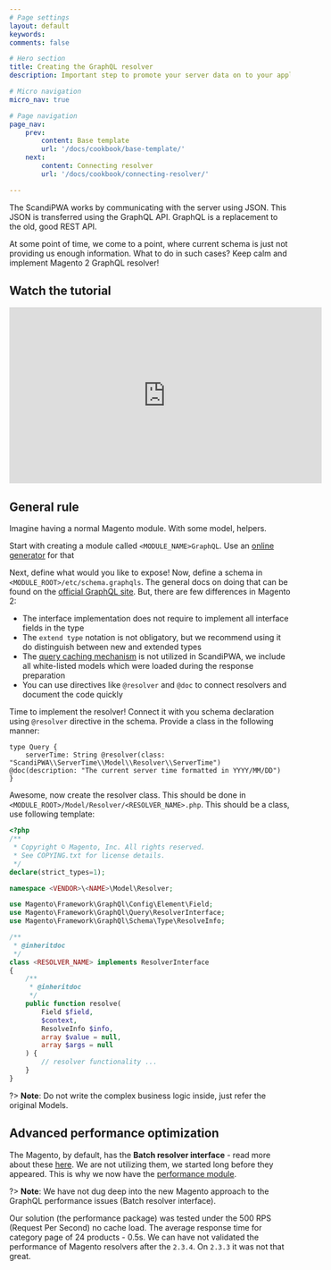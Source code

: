 ```yaml
---
# Page settings
layout: default
keywords:
comments: false

# Hero section
title: Creating the GraphQL resolver
description: Important step to promote your server data on to your application presentation layer.

# Micro navigation
micro_nav: true

# Page navigation
page_nav:
    prev:
        content: Base template
        url: '/docs/cookbook/base-template/'
    next:
        content: Connecting resolver
        url: '/docs/cookbook/connecting-resolver/'

---
```


The ScandiPWA works by communicating with the server using JSON. This JSON is transferred using the GraphQL API. GraphQL is a replacement to the old, good REST API.

At some point of time, we come to a point, where current schema is just not providing us enough information. What to do in such cases? Keep calm and implement Magento 2 GraphQL resolver!

## Watch the tutorial

<div class="video">
    <iframe width="560" height="315" src="https://www.youtube.com/embed/RPE36f0xQRI" frameborder="0" allow="accelerometer; autoplay; encrypted-media; gyroscope; picture-in-picture" allowfullscreen></iframe>
</div>

## General rule

Imagine having a normal Magento module. With some model, helpers.

Start with creating a module called `<MODULE_NAME>GraphQL`. Use an [online generator](https://mage2gen.com/) for that

Next, define what would you like to expose! Now, define a schema in `<MODULE_ROOT>/etc/schema.graphqls`. The general docs on doing that can be found on the [official GraphQL site](https://graphql.org/learn/schema/). But, there are few differences in Magento 2:
- The interface implementation does not require to implement all interface fields in the type
- The `extend type` notation is not obligatory, but we recommend using it do distinguish between new and extended types
- The [query caching mechanism](https://devdocs.magento.com/guides/v2.3/graphql/develop/create-graphqls-file.html#query-caching) is not utilized in ScandiPWA, we include all white-listed models which were loaded during the response preparation
- You can use directives like `@resolver` and `@doc` to connect resolvers and document the code quickly

Time to implement the resolver! Connect it with you schema declaration using `@resolver` directive in the schema. Provide a class in the following manner:

```graphqls
type Query {
    serverTime: String @resolver(class: "ScandiPWA\\ServerTime\\Model\\Resolver\\ServerTime") @doc(description: "The current server time formatted in YYYY/MM/DD")
}
```

Awesome, now create the resolver class. This should be done in `<MODULE_ROOT>/Model/Resolver/<RESOLVER_NAME>.php`. This should be a class, use following template:

```php
<?php
/**
 * Copyright © Magento, Inc. All rights reserved.
 * See COPYING.txt for license details.
 */
declare(strict_types=1);

namespace <VENDOR>\<NAME>\Model\Resolver;

use Magento\Framework\GraphQl\Config\Element\Field;
use Magento\Framework\GraphQl\Query\ResolverInterface;
use Magento\Framework\GraphQl\Schema\Type\ResolveInfo;

/**
 * @inheritdoc
 */
class <RESOLVER_NAME> implements ResolverInterface
{
    /**
     * @inheritdoc
     */
    public function resolve(
        Field $field,
        $context,
        ResolveInfo $info,
        array $value = null,
        array $args = null
    ) {
        // resolver functionality ...
    }
}
```

?> **Note**: Do not write the complex business logic inside, just refer the original Models.

## Advanced performance optimization

The Magento, by default, has the **Batch resolver interface** - read more about these [here](https://devdocs.magento.com/guides/v2.3/graphql/develop/resolvers.html#batchresolverinterface). We are not utilizing them, we started long before they appeared. This is why we now have the [performance module](https://github.com/scandipwa/performance).

?> **Note**: We have not dug deep into the new Magento approach to the GraphQL performance issues (Batch resolver interface).

Our solution (the performance package) was tested under the 500 RPS (Request Per Second) no cache load. The average response time for category page of 24 products - 0.5s. We can have not validated the performance of Magento resolvers after the `2.3.4`. On `2.3.3` it was not that great.
